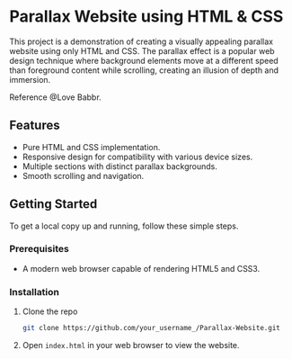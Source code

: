 
# Parallax Website using HTML & CSS

This project is a demonstration of creating a visually appealing parallax website using only HTML and CSS. The parallax effect is a popular web design technique where background elements move at a different speed than foreground content while scrolling, creating an illusion of depth and immersion.

Reference @Love Babbr.

## Features

- Pure HTML and CSS implementation.
- Responsive design for compatibility with various device sizes.
- Multiple sections with distinct parallax backgrounds.
- Smooth scrolling and navigation.

## Getting Started

To get a local copy up and running, follow these simple steps.

### Prerequisites

- A modern web browser capable of rendering HTML5 and CSS3.

### Installation

1. Clone the repo

   ```sh
   git clone https://github.com/your_username_/Parallax-Website.git
   ```
2. Open `index.html` in your web browser to view the website.
